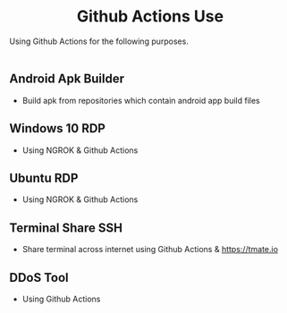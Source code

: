 <h1 align="center">Github Actions Use</h1>
<p2>Using Github Actions for the following purposes.</p2>

<br>
<br>

## Android Apk Builder
- Build apk from repositories which contain android app build files


## Windows 10 RDP
- Using NGROK & Github Actions


## Ubuntu RDP
- Using NGROK & Github Actions


## Terminal Share SSH
- Share terminal across internet using Github Actions & https://tmate.io

## DDoS Tool
- Using Github Actions
